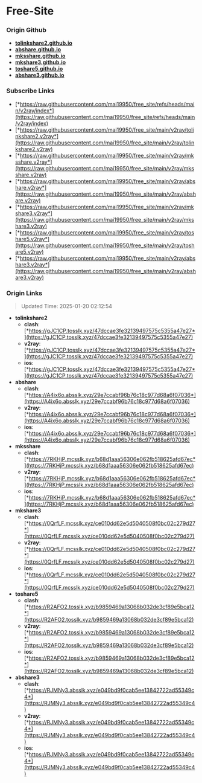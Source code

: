 # Free-Site

### Origin Github

- [**tolinkshare2.github.io**](https://github.com/tolinkshare2/tolinkshare2.github.io)
- [**abshare.github.io**](https://github.com/abshare/abshare.github.io)
- [**mksshare.github.io**](https://github.com/mksshare/mksshare.github.io)
- [**mkshare3.github.io**](https://github.com/mkshare3/mkshare3.github.io)
- [**toshare5.github.io**](https://github.com/toshare5/toshare5.github.io)
- [**abshare3.github.io**](https://github.com/abshare3/abshare3.github.io)

### Subscribe Links

- [*https://raw.githubusercontent.com/mai19950/free_site/refs/heads/main/v2ray/index*](https://raw.githubusercontent.com/mai19950/free_site/refs/heads/main/v2ray/index)
- [*https://raw.githubusercontent.com/mai19950/free_site/main/v2ray/tolinkshare2.v2ray*](https://raw.githubusercontent.com/mai19950/free_site/main/v2ray/tolinkshare2.v2ray)
- [*https://raw.githubusercontent.com/mai19950/free_site/main/v2ray/mksshare.v2ray*](https://raw.githubusercontent.com/mai19950/free_site/main/v2ray/mksshare.v2ray)
- [*https://raw.githubusercontent.com/mai19950/free_site/main/v2ray/abshare.v2ray*](https://raw.githubusercontent.com/mai19950/free_site/main/v2ray/abshare.v2ray)
- [*https://raw.githubusercontent.com/mai19950/free_site/main/v2ray/mkshare3.v2ray*](https://raw.githubusercontent.com/mai19950/free_site/main/v2ray/mkshare3.v2ray)
- [*https://raw.githubusercontent.com/mai19950/free_site/main/v2ray/toshare5.v2ray*](https://raw.githubusercontent.com/mai19950/free_site/main/v2ray/toshare5.v2ray)
- [*https://raw.githubusercontent.com/mai19950/free_site/main/v2ray/abshare3.v2ray*](https://raw.githubusercontent.com/mai19950/free_site/main/v2ray/abshare3.v2ray)

### Origin Links

> Updated Time: 2025-01-20 02:12:54

- **tolinkshare2**
  - **clash**: [*https://gJC1CP.tosslk.xyz/47dccae3fe32139497575c5355a47e27*](https://gJC1CP.tosslk.xyz/47dccae3fe32139497575c5355a47e27)
  - **v2ray**: [*https://gJC1CP.tosslk.xyz/47dccae3fe32139497575c5355a47e27*](https://gJC1CP.tosslk.xyz/47dccae3fe32139497575c5355a47e27)
  - **ios**: [*https://gJC1CP.tosslk.xyz/47dccae3fe32139497575c5355a47e27*](https://gJC1CP.tosslk.xyz/47dccae3fe32139497575c5355a47e27)
- **abshare**
  - **clash**: [*https://A4ix6o.absslk.xyz/29e7ccabf96b76c18c977d68a6f07036*](https://A4ix6o.absslk.xyz/29e7ccabf96b76c18c977d68a6f07036)
  - **v2ray**: [*https://A4ix6o.absslk.xyz/29e7ccabf96b76c18c977d68a6f07036*](https://A4ix6o.absslk.xyz/29e7ccabf96b76c18c977d68a6f07036)
  - **ios**: [*https://A4ix6o.absslk.xyz/29e7ccabf96b76c18c977d68a6f07036*](https://A4ix6o.absslk.xyz/29e7ccabf96b76c18c977d68a6f07036)
- **mksshare**
  - **clash**: [*https://7RKHjP.mcsslk.xyz/b68d1aaa56306e062fb518625afd67ec*](https://7RKHjP.mcsslk.xyz/b68d1aaa56306e062fb518625afd67ec)
  - **v2ray**: [*https://7RKHjP.mcsslk.xyz/b68d1aaa56306e062fb518625afd67ec*](https://7RKHjP.mcsslk.xyz/b68d1aaa56306e062fb518625afd67ec)
  - **ios**: [*https://7RKHjP.mcsslk.xyz/b68d1aaa56306e062fb518625afd67ec*](https://7RKHjP.mcsslk.xyz/b68d1aaa56306e062fb518625afd67ec)
- **mkshare3**
  - **clash**: [*https://0QrfLF.mcsslk.xyz/ce010dd62e5d5040508f0bc02c279d27*](https://0QrfLF.mcsslk.xyz/ce010dd62e5d5040508f0bc02c279d27)
  - **v2ray**: [*https://0QrfLF.mcsslk.xyz/ce010dd62e5d5040508f0bc02c279d27*](https://0QrfLF.mcsslk.xyz/ce010dd62e5d5040508f0bc02c279d27)
  - **ios**: [*https://0QrfLF.mcsslk.xyz/ce010dd62e5d5040508f0bc02c279d27*](https://0QrfLF.mcsslk.xyz/ce010dd62e5d5040508f0bc02c279d27)
- **toshare5**
  - **clash**: [*https://R2AFO2.tosslk.xyz/b9859469a13068b032de3cf89e5bca12*](https://R2AFO2.tosslk.xyz/b9859469a13068b032de3cf89e5bca12)
  - **v2ray**: [*https://R2AFO2.tosslk.xyz/b9859469a13068b032de3cf89e5bca12*](https://R2AFO2.tosslk.xyz/b9859469a13068b032de3cf89e5bca12)
  - **ios**: [*https://R2AFO2.tosslk.xyz/b9859469a13068b032de3cf89e5bca12*](https://R2AFO2.tosslk.xyz/b9859469a13068b032de3cf89e5bca12)
- **abshare3**
  - **clash**: [*https://RJMNy3.absslk.xyz/e049bd9f0cab5ee13842722ad55349c4*](https://RJMNy3.absslk.xyz/e049bd9f0cab5ee13842722ad55349c4)
  - **v2ray**: [*https://RJMNy3.absslk.xyz/e049bd9f0cab5ee13842722ad55349c4*](https://RJMNy3.absslk.xyz/e049bd9f0cab5ee13842722ad55349c4)
  - **ios**: [*https://RJMNy3.absslk.xyz/e049bd9f0cab5ee13842722ad55349c4*](https://RJMNy3.absslk.xyz/e049bd9f0cab5ee13842722ad55349c4)
